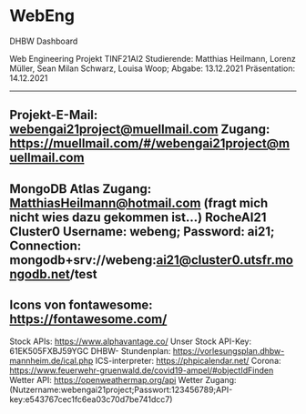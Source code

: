 # WebEng
DHBW Dashboard

Web Engineering Projekt TINF21AI2 
Studierende: 	Matthias Heilmann, Lorenz Müller, Sean Milan Schwarz, Louisa Woop;
Abgabe:		13.12.2021
Präsentation:	14.12.2021
 
--------------------------------------------------------------------------
Projekt-E-Mail:		webengai21project@muellmail.com
Zugang:			https://muellmail.com/#/webengai21project@muellmail.com
--------------------------------------------------------------------------
MongoDB Atlas Zugang: 	MatthiasHeilmann@hotmail.com	(fragt mich nicht wies dazu gekommen ist...)
			RocheAI21
Cluster0		Username: webeng; Password: ai21;
Connection:		mongodb+srv://webeng:ai21@cluster0.utsfr.mongodb.net/test
--------------------------------------------------------------------------
Icons von fontawesome: https://fontawesome.com/
--------------------------------------------------------------------------
Stock APIs:		https://www.alphavantage.co/
Unser Stock API-Key: 	61EK505FXBJ59YGC
DHBW- Stundenplan:	https://vorlesungsplan.dhbw-mannheim.de/ical.php
ICS-interpreter:	https://phpicalendar.net/ 
Corona:			https://www.feuerwehr-gruenwald.de/covid19-ampel/#objectIdFinden
Wetter API: 		https://openweathermap.org/api
Wetter Zugang:		(Nutzername:webengai21project;Passwort:123456789;API-key:e543767cec1fc6ea03c70d7be741dcc7)
